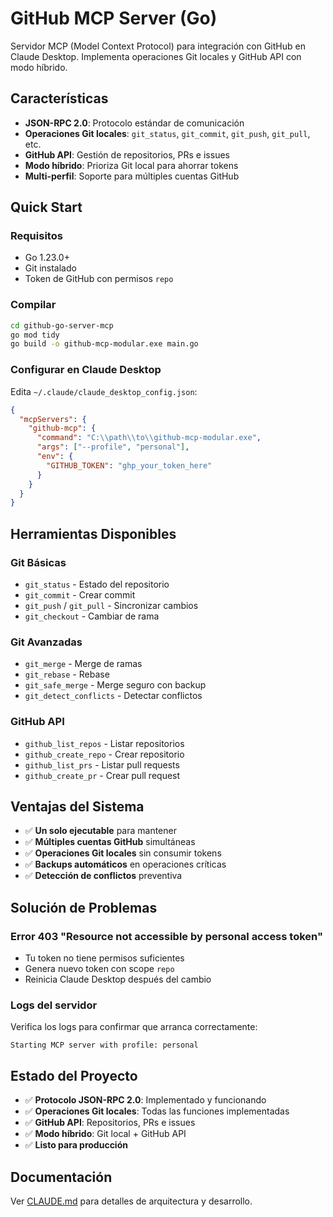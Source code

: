 # GitHub MCP Server (Go)

Servidor MCP (Model Context Protocol) para integración con GitHub en Claude Desktop. Implementa operaciones Git locales y GitHub API con modo híbrido.

## Características

- **JSON-RPC 2.0**: Protocolo estándar de comunicación
- **Operaciones Git locales**: `git_status`, `git_commit`, `git_push`, `git_pull`, etc.
- **GitHub API**: Gestión de repositorios, PRs e issues
- **Modo híbrido**: Prioriza Git local para ahorrar tokens
- **Multi-perfil**: Soporte para múltiples cuentas GitHub

## Quick Start

### Requisitos
- Go 1.23.0+
- Git instalado
- Token de GitHub con permisos `repo`

### Compilar

```bash
cd github-go-server-mcp
go mod tidy
go build -o github-mcp-modular.exe main.go
```

### Configurar en Claude Desktop

Edita `~/.claude/claude_desktop_config.json`:

```json
{
  "mcpServers": {
    "github-mcp": {
      "command": "C:\\path\\to\\github-mcp-modular.exe",
      "args": ["--profile", "personal"],
      "env": {
        "GITHUB_TOKEN": "ghp_your_token_here"
      }
    }
  }
}
```

## Herramientas Disponibles

### Git Básicas
- `git_status` - Estado del repositorio
- `git_commit` - Crear commit
- `git_push` / `git_pull` - Sincronizar cambios
- `git_checkout` - Cambiar de rama

### Git Avanzadas
- `git_merge` - Merge de ramas
- `git_rebase` - Rebase
- `git_safe_merge` - Merge seguro con backup
- `git_detect_conflicts` - Detectar conflictos

### GitHub API
- `github_list_repos` - Listar repositorios
- `github_create_repo` - Crear repositorio
- `github_list_prs` - Listar pull requests
- `github_create_pr` - Crear pull request

## Ventajas del Sistema

- ✅ **Un solo ejecutable** para mantener
- ✅ **Múltiples cuentas GitHub** simultáneas
- ✅ **Operaciones Git locales** sin consumir tokens
- ✅ **Backups automáticos** en operaciones críticas
- ✅ **Detección de conflictos** preventiva

## Solución de Problemas

### Error 403 "Resource not accessible by personal access token"
- Tu token no tiene permisos suficientes
- Genera nuevo token con scope `repo`
- Reinicia Claude Desktop después del cambio

### Logs del servidor
Verifica los logs para confirmar que arranca correctamente:
```
Starting MCP server with profile: personal
```

## Estado del Proyecto

- ✅ **Protocolo JSON-RPC 2.0**: Implementado y funcionando
- ✅ **Operaciones Git locales**: Todas las funciones implementadas
- ✅ **GitHub API**: Repositorios, PRs e issues
- ✅ **Modo híbrido**: Git local + GitHub API
- ✅ **Listo para producción**

## Documentación

Ver [CLAUDE.md](CLAUDE.md) para detalles de arquitectura y desarrollo.
